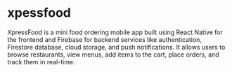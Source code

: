 # xpessfood
XpressFood is a mini food ordering mobile app built using React Native for the frontend and Firebase for backend services like authentication, Firestore database, cloud storage, and push notifications. It allows users to browse restaurants, view menus, add items to the cart, place orders, and track them in real-time.
